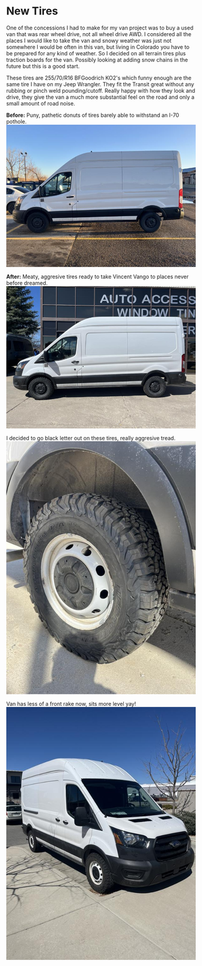 # New Tires

One of the concessions I had to make for my van project was to buy a used van that was rear wheel drive, not all wheel drive AWD. I considered all the places I would like to take the van and snowy weather was just not somewhere I would be often in this van, but living in Colorado you have to be prepared for any kind of weather. So I decided on all terrain tires plus traction boards for the van. Possibly looking at adding snow chains in the future but this is a good start.

These tires are 255/70/R16 BFGoodrich KO2's which funny enough are the same tire I have on my Jeep Wrangler. They fit the Transit great without any rubbing or pinch weld pounding/cutoff. Really happy with how they look and drive, they give the van a much more substantial feel on the road and only a small amount of road noise.

**Before:** Puny, pathetic donuts of tires barely able to withstand an I-70 pothole.
![new tires](assets/new-tires-01.JPG)

**After:** Meaty, aggresive tires ready to take Vincent Vango to places never before dreamed.
![new tires](assets/new-tires-02.JPG)

I decided to go black letter out on these tires, really aggresive tread.
![new tires](assets/new-tires-03.JPG)

Van has less of a front rake now, sits more level yay!
![new tires](assets/new-tires-04.JPG)